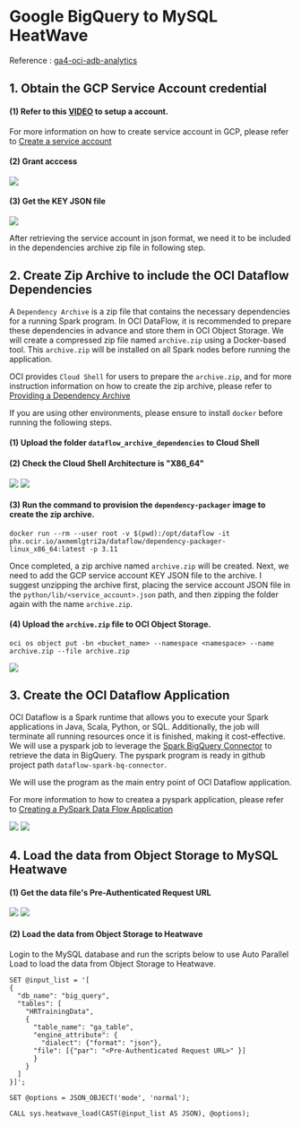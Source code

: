 # Google BigQuery to MySQL HeatWave
Reference : [ga4-oci-adb-analytics](https://github.com/nikosheng/ga4-oci-adb-analytics/tree/main)

## 1. Obtain the GCP Service Account credential

#### (1) Refer to this [VIDEO](https://www.youtube.com/watch?v=idoiDI2d3hE) to setup a account.

For more information on how to create service account in GCP, please refer to
    [Create a service account](https://support.google.com/a/answer/7378726?hl=en)

#### (2) Grant acccess
![](image/gcp-permissions.png)

#### (3) Get the KEY JSON file  
![](image/gcp-key.png)
    
After retrieving the service account in json format, we need it to be included in the dependencies archive zip file in following step.

## 2. Create Zip Archive to include the OCI Dataflow Dependencies

A `Dependency Archive` is a zip file that contains the necessary dependencies for a running Spark program. In OCI DataFlow, it is recommended to prepare these dependencies in advance and store them in OCI Object Storage. We will create a compressed zip file named `archive.zip` using a Docker-based tool. This `archive.zip` will be installed on all Spark nodes before running the application.

OCI provides `Cloud Shell` for users to prepare the `archive.zip`, and for more instruction information on how to create the zip archive, please refer to 
    [Providing a Dependency Archive](https://docs.oracle.com/en-us/iaas/data-flow/using/third-party-provide-archive.htm#third-party-provide-archive)

If you are using other environments, please ensure to install `docker` before running the following steps.

#### (1) Upload the folder `dataflow_archive_dependencies` to Cloud Shell

#### (2) Check the Cloud Shell Architecture is "X86_64"
![](image/oci-architecture-1.png)
![](image/oci-architecture-2.png)
    
#### (3) Run the command to provision the `dependency-packager` image to create the zip archive.   

    docker run --rm --user root -v $(pwd):/opt/dataflow -it phx.ocir.io/axmemlgtri2a/dataflow/dependency-packager-linux_x86_64:latest -p 3.11

Once completed, a zip archive named `archive.zip` will be created. Next, we need to add the GCP service account KEY JSON file to the archive. I suggest unzipping the archive first, placing the service account JSON file in the `python/lib/<service_account>.json` path, and then zipping the folder again with the name `archive.zip`.

#### (4) Upload the `archive.zip` file to OCI Object Storage.

    oci os object put -bn <bucket_name> --namespace <namespace> --name archive.zip --file archive.zip
    
![](image/oci-bucket.png)

## 3. Create the OCI Dataflow Application

OCI Dataflow is a Spark runtime that allows you to execute your Spark applications in Java, Scala, Python, or SQL. Additionally, the job will terminate all running resources once it is finished, making it cost-effective. We will use a pyspark job to leverage the [Spark BigQuery Connector](https://github.com/GoogleCloudDataproc/spark-bigquery-connector) to retrieve the data in BigQuery. The pyspark program is ready in github project path `dataflow-spark-bq-connector`.

We will use the program as the main entry point of OCI Dataflow application.

For more information to how to createa a pyspark application, please refer to [Creating a PySpark Data Flow Application](https://docs.oracle.com/en-us/iaas/data-flow/using/dfs_create_pyspark_data_flow_app.htm#create_pyspark_app)

![](image/app1.png)
![](image/app2.png)


## 4. Load the data from Object Storage to MySQL Heatwave

#### (1) Get the data file's Pre-Authenticated Request URL
![](image/pre-auth1.png)
![](image/pre-auth2.png)

#### (2) Load the data from Object Storage to Heatwave
Login to the MySQL database and run the scripts below to use Auto Parallel Load to load the data from Object Storage to Heatwave.

    SET @input_list = '[
    {
      "db_name": "big_query",
      "tables": [
        "HRTrainingData",
        {
          "table_name": "ga_table",
          "engine_attribute": {
            "dialect": {"format": "json"},
	   	  "file": [{"par": "<Pre-Authenticated Request URL>" }]
          }
        }
      ]
    }]';

    SET @options = JSON_OBJECT('mode', 'normal');

    CALL sys.heatwave_load(CAST(@input_list AS JSON), @options);

